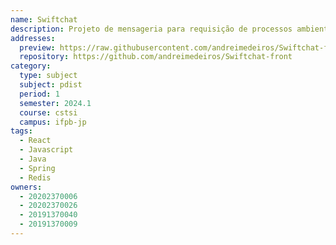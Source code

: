 ```yaml
---
name: Swiftchat
description: Projeto de mensageria para requisição de processos ambientais.
addresses:
  preview: https://raw.githubusercontent.com/andreimedeiros/Swiftchat-front/61c3d2587cdf4f2785945bfc5308f37ab4b0b16a/public/swiftchatpage.png
  repository: https://github.com/andreimedeiros/Swiftchat-front
category:
  type: subject
  subject: pdist
  period: 1
  semester: 2024.1
  course: cstsi
  campus: ifpb-jp
tags:
  - React
  - Javascript
  - Java
  - Spring
  - Redis
owners:
  - 20202370006
  - 20202370026
  - 20191370040
  - 20191370009
---
```

